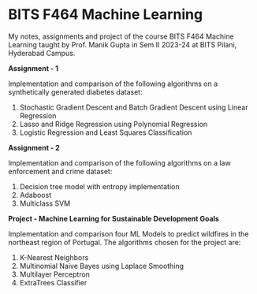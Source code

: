 # BITS F464 Machine Learning
My notes, assignments and project of the course BITS F464 Machine Learning taught by Prof. Manik Gupta in Sem II 2023-24 at BITS Pilani, Hyderabad Campus.

**Assignment - 1**

Implementation and comparison of the following algorithms on a synthetically generated diabetes dataset:

1. Stochastic Gradient Descent and Batch Gradient Descent using Linear Regression
2. Lasso and Ridge Regression using Polynomial Regression
3. Logistic Regression and Least Squares Classification

**Assignment - 2**

Implementation and comparison of the following algorithms on a law enforcement and crime dataset:

1. Decision tree model with entropy implementation
2. Adaboost
3. Multiclass SVM

**Project - Machine Learning for Sustainable Development Goals**

Implementation and comparison four ML Models to predict wildfires in the northeast region of Portugal. The algorithms chosen for the project are:

1. K-Nearest Neighbors
2. Multinomial Naive Bayes using Laplace Smoothing
3. Multilayer Perceptron
4. ExtraTrees Classifier

